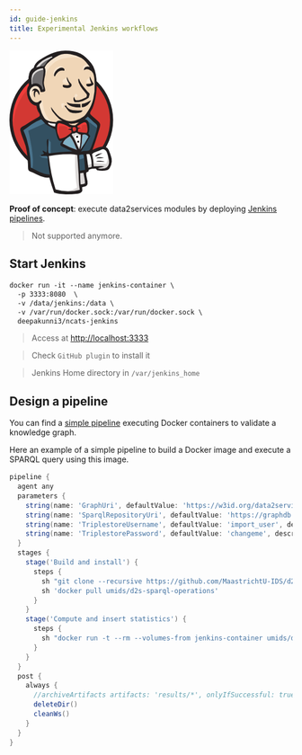 ```yaml
---
id: guide-jenkins
title: Experimental Jenkins workflows
---
```


[![](/img/jenkins.png)](https://jenkins.io/)

**Proof of concept**: execute data2services modules by deploying [Jenkins pipelines](https://jenkins.io/).

> Not supported anymore.

## Start Jenkins

```shell
docker run -it --name jenkins-container \
  -p 3333:8080  \
  -v /data/jenkins:/data \
  -v /var/run/docker.sock:/var/run/docker.sock \
  deepakunni3/ncats-jenkins 
```

> Access at [http://localhost:3333](http://localhost:3333)

> Check `GitHub plugin` to install it

> Jenkins Home directory in `/var/jenkins_home`

## Design a pipeline

You can find a [simple pipeline](https://github.com/NCATS-Tangerine/ncats-kg-release-pipeline/tree/red-kg-validation) executing Docker containers to validate a knowledge graph.

Here an example of a simple pipeline to build a Docker image and execute a SPARQL query using this image.

```groovy
pipeline {
  agent any
  parameters {
    string(name: 'GraphUri', defaultValue: 'https://w3id.org/data2services/graph/biolink/date', description: 'URI of the Graph to validate')
    string(name: 'SparqlRepositoryUri', defaultValue: 'https://graphdb.dumontierlab.com/repositories/public/statements', description: 'URI of the repository used to insert the computed statistics')
    string(name: 'TriplestoreUsername', defaultValue: 'import_user', description: 'Username for the triplestore')
    string(name: 'TriplestorePassword', defaultValue: 'changeme', description: 'Password for the triplestore')
  }
  stages {
    stage('Build and install') {
      steps {
        sh "git clone --recursive https://github.com/MaastrichtU-IDS/d2s-transform-repository.git"
        sh 'docker pull umids/d2s-sparql-operations'
      }
    }
    stage('Compute and insert statistics') {
      steps {
        sh "docker run -t --rm --volumes-from jenkins-container umids/d2s-sparql-operations -rq '$WORKSPACE/d2s-transform-repository/sparql/compute-statistics' -url '${params.SparqlRepositoryUri}' -un ${params.TriplestoreUsername} -pw ${params.TriplestorePassword} --var-input:${params.GraphUri}"
      }
    }
  }
  post {
    always {
      //archiveArtifacts artifacts: 'results/*', onlyIfSuccessful: true // archive contents in results folder
      deleteDir()
      cleanWs()
    }
  }
}
```
